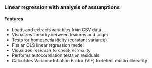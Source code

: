 ### Linear regression with analysis of assumptions

#### Features
- Loads and extracts variables from CSV data
- Visualizes linearity between features and target
- Tests for homoscedasticity (constant variance)
- Fits an OLS linear regression model
- Visualizes residuals to check normality
- Performs autocorrelation tests on residuals
- Calculates Variance Inflation Factor (VIF) to detect multicollinearity

